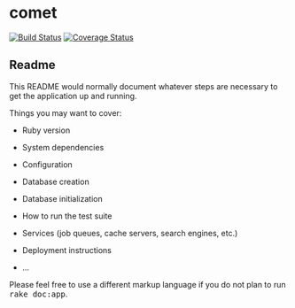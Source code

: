 # comet
[![Build Status](https://travis-ci.org/Tacahilo/drop_the_latte.png?branch=release,master)](https://travis-ci.org/Tacahilo/drop_the_latte)
[![Coverage Status](https://coveralls.io/repos/Tacahilo/drop_the_latte/badge.png)](https://coveralls.io/r/Tacahilo/drop_the_latte)
## Readme

This README would normally document whatever steps are necessary to get the
application up and running.

Things you may want to cover:

* Ruby version

* System dependencies

* Configuration

* Database creation

* Database initialization

* How to run the test suite

* Services (job queues, cache servers, search engines, etc.)

* Deployment instructions

* ...


Please feel free to use a different markup language if you do not plan to run
<tt>rake doc:app</tt>.
